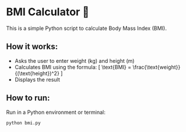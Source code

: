 # BMI Calculator 🧮
This is a simple Python script to calculate Body Mass Index (BMI).
## How it works:
- Asks the user to enter weight (kg) and height (m)
- Calculates BMI using the formula:
\[
  \text{BMI} = \frac{\text{weight}}{(\text{height})^2}
\]
- Displays the result
## How to run:
Run in a Python environment or terminal:
```bash
python bmi.py
